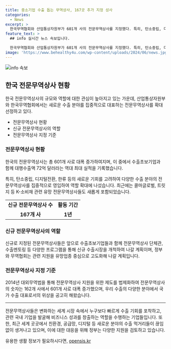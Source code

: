 ```yaml
---
title: 중소기업 수출 돕는 무역상사, 167곳 추가 지정 성사
categories:
  - News
excerpt: >
  한국무역협회와 산업통상자원부가 601개 사의 전문무역상사를 지정했다. 특히, 탄소중립, 디지털전환, 한류 등 분야에서 기업을 선정하고, 이에 따라 쿠팡, 한수원 K&P 등이 포함됐다. 이들은 수출초보기업과 함께 최대 실적을 달성한 전문무역상사로, 수출 시장을 개척할 계획이다. 또한, 정부와 무역협회는 지원을 강화하고, 전문무역상사들은 변화하는 시장에서 수출 기회를 찾고 비즈니스를 이루는 역할을 수행한다.
feature_text: >
  ## info 실시간 뉴스 속보입니다.

  한국무역협회와 산업통상자원부가 601개 사의 전문무역상사를 지정했다. 특히, 탄소중립, 디지털전환, 한류 등 분야에서 기업을 선정하고, 이에 따라 쿠팡, 한수원 K&P 등이 포함됐다. 이들은 수출초보기업과 함께 최대 실적을 달성한 전문무역상사로, 수출 시장을 개척할 계획이다. 또한, 정부와 무역협회는 지원을 강화하고, 전문무역상사들은 변화하는 시장에서 수출 기회를 찾고 비즈니스를 이루는 역할을 수행한다.
image: 'https://www.behealthy4u.com/wp-content/uploads/2024/06/news.jpg'
---
```


<p><img src="https://www.behealthy4u.com/wp-content/uploads/2024/06/news.jpg" alt="info 속보" /></p>

<h2 data-ke-size="size26">한국 전문무역상사 현황</h2>

<p data-ke-size="size16">한국 전문무역상사의 규모와 역할에 대한 관심이 높아지고 있는 가운데, 산업통상자원부와 한국무역협회에서는 새로운 수출 분야를 집중적으로 대표하는 전문무역상사를 확대 선정하고 있다.</p>

<ul>
  <li>전문무역상사 현황</li>
  <li>신규 전문무역상사의 역할</li>
  <li>전문무역상사 지정 기준</li>
</ul>

<h3>전문무역상사 현황</h3>

<p data-ke-size="size16">한국의 전문무역상사는 총 601개 사로 대폭 증가하여지며, 이 중에서 수출초보기업과 함께 대행수출액 72억 달러라는 역대 최대 실적을 기록했습니다.</p>

<p data-ke-size="size16">특히, 탄소중립, 디지털전환, 한류 등의 새로운 기회를 고려하여 다양한 수출 분야의 전문무역상사를 집중적으로 영입하여 역할 확대에 나섰습니다. 최근에는 콜마글로벌, 트릿지 등 K-소비재 관련 유망 전문무역상사들도 새롭게 포함되었습니다.</p>

<table>
  <tr>
    <td style="text-align: center; height: 17px;"><b>신규 전문무역상사 수</b></td>
    <td style="text-align: center; height: 17px;"><b>활동 기간</b></td>
  </tr>
  <tr>
    <td style="text-align: center; height: 17px;"><b>167개 사</b></td>
    <td style="text-align: center; height: 17px;"><b>1년</b></td>
  </tr>
</table>

<h3>신규 전문무역상사의 역할</h3>

<p data-ke-size="size16">신규로 지정된 전문무역상사들은 앞으로 수출초보기업들과 함께 전문무역상사 단체관, 수출멘토링 등 다양한 프로그램을 통해 신규 수출시장을 개척하여 나갈 계획이며, 정부와 무역협회는 관련 지원을 유망업종 중심으로 고도화해 나갈 계획입니다.</p>

<h3>전문무역상사 지정 기준</h3>

<p data-ke-size="size16">2014년 대외무역법을 통해 전문무역상사 지원을 위한 제도를 법제화하여 전문무역상사의 숫자는 162개 사에서 601개 사로 대폭 증가했으며, 우리 수출의 다양한 분야에서 국가 수출 대표로서의 위상을 공고히 해왔습니다.</p>

<hr>

<p data-ke-size="size16">전문무역상사들은 변화하는 세계 시장 속에서 누구보다 빠르게 수출 기회를 포착하고, 관련 국내 기업을 발굴해 비즈니스 성과를 창출하는 역할을 수행하는 기업들입니다. 또한, 최근 세계 곳곳에서 친환경, 공급망, 디지털 등 새로운 분야의 수출 먹거리들이 끊임없이 생겨나고 있으며, 이에 대한 대응을 위해 정부는 다양한 지원을 검토하고 있습니다.</p>
유용한 생활 정보가 필요하시다면, <a href="https://opensis.kr" rel="dofollow">opensis.kr</a>


